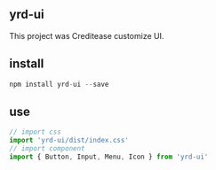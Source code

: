 ## yrd-ui
This project was Creditease customize UI. 

## install
~~~javascript
npm install yrd-ui --save
~~~
## use
~~~javascript
// import css
import 'yrd-ui/dist/index.css'
// import component
import { Button, Input, Menu, Icon } from 'yrd-ui'
~~~